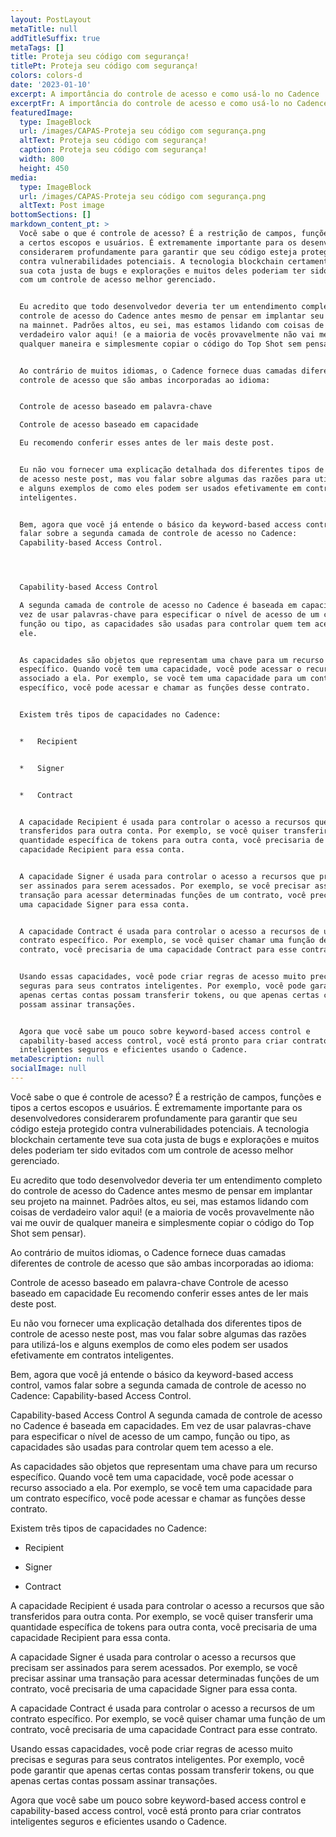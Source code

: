 ```yaml
---
layout: PostLayout
metaTitle: null
addTitleSuffix: true
metaTags: []
title: Proteja seu código com segurança!
titlePt: Proteja seu código com segurança!
colors: colors-d
date: '2023-01-10'
excerpt: A importância do controle de acesso e como usá-lo no Cadence
excerptFr: A importância do controle de acesso e como usá-lo no Cadence
featuredImage:
  type: ImageBlock
  url: /images/CAPAS-Proteja seu código com segurança.png
  altText: Proteja seu código com segurança!
  caption: Proteja seu código com segurança!
  width: 800
  height: 450
media:
  type: ImageBlock
  url: /images/CAPAS-Proteja seu código com segurança.png
  altText: Post image
bottomSections: []
markdown_content_pt: >
  Você sabe o que é controle de acesso? É a restrição de campos, funções e tipos
  a certos escopos e usuários. É extremamente importante para os desenvolvedores
  considerarem profundamente para garantir que seu código esteja protegido
  contra vulnerabilidades potenciais. A tecnologia blockchain certamente teve
  sua cota justa de bugs e explorações e muitos deles poderiam ter sido evitados
  com um controle de acesso melhor gerenciado.


  Eu acredito que todo desenvolvedor deveria ter um entendimento completo do
  controle de acesso do Cadence antes mesmo de pensar em implantar seu projeto
  na mainnet. Padrões altos, eu sei, mas estamos lidando com coisas de
  verdadeiro valor aqui! (e a maioria de vocês provavelmente não vai me ouvir de
  qualquer maneira e simplesmente copiar o código do Top Shot sem pensar).


  Ao contrário de muitos idiomas, o Cadence fornece duas camadas diferentes de
  controle de acesso que são ambas incorporadas ao idioma:


  Controle de acesso baseado em palavra-chave

  Controle de acesso baseado em capacidade

  Eu recomendo conferir esses antes de ler mais deste post.


  Eu não vou fornecer uma explicação detalhada dos diferentes tipos de controle
  de acesso neste post, mas vou falar sobre algumas das razões para utilizá-los
  e alguns exemplos de como eles podem ser usados ​​efetivamente em contratos
  inteligentes.


  Bem, agora que você já entende o básico da keyword-based access control, vamos
  falar sobre a segunda camada de controle de acesso no Cadence:
  Capability-based Access Control.




  Capability-based Access Control

  A segunda camada de controle de acesso no Cadence é baseada em capacidades. Em
  vez de usar palavras-chave para especificar o nível de acesso de um campo,
  função ou tipo, as capacidades são usadas para controlar quem tem acesso a
  ele.


  As capacidades são objetos que representam uma chave para um recurso
  específico. Quando você tem uma capacidade, você pode acessar o recurso
  associado a ela. Por exemplo, se você tem uma capacidade para um contrato
  específico, você pode acessar e chamar as funções desse contrato.


  Existem três tipos de capacidades no Cadence:


  *   Recipient


  *   Signer


  *   Contract


  A capacidade Recipient é usada para controlar o acesso a recursos que são
  transferidos para outra conta. Por exemplo, se você quiser transferir uma
  quantidade específica de tokens para outra conta, você precisaria de uma
  capacidade Recipient para essa conta.


  A capacidade Signer é usada para controlar o acesso a recursos que precisam
  ser assinados para serem acessados. Por exemplo, se você precisar assinar uma
  transação para acessar determinadas funções de um contrato, você precisaria de
  uma capacidade Signer para essa conta.


  A capacidade Contract é usada para controlar o acesso a recursos de um
  contrato específico. Por exemplo, se você quiser chamar uma função de um
  contrato, você precisaria de uma capacidade Contract para esse contrato.


  Usando essas capacidades, você pode criar regras de acesso muito precisas e
  seguras para seus contratos inteligentes. Por exemplo, você pode garantir que
  apenas certas contas possam transferir tokens, ou que apenas certas contas
  possam assinar transações.


  Agora que você sabe um pouco sobre keyword-based access control e
  capability-based access control, você está pronto para criar contratos
  inteligentes seguros e eficientes usando o Cadence.
metaDescription: null
socialImage: null
---
```

Você sabe o que é controle de acesso? É a restrição de campos, funções e tipos a certos escopos e usuários. É extremamente importante para os desenvolvedores considerarem profundamente para garantir que seu código esteja protegido contra vulnerabilidades potenciais. A tecnologia blockchain certamente teve sua cota justa de bugs e explorações e muitos deles poderiam ter sido evitados com um controle de acesso melhor gerenciado.

Eu acredito que todo desenvolvedor deveria ter um entendimento completo do controle de acesso do Cadence antes mesmo de pensar em implantar seu projeto na mainnet. Padrões altos, eu sei, mas estamos lidando com coisas de verdadeiro valor aqui! (e a maioria de vocês provavelmente não vai me ouvir de qualquer maneira e simplesmente copiar o código do Top Shot sem pensar).

Ao contrário de muitos idiomas, o Cadence fornece duas camadas diferentes de controle de acesso que são ambas incorporadas ao idioma:

Controle de acesso baseado em palavra-chave
Controle de acesso baseado em capacidade
Eu recomendo conferir esses antes de ler mais deste post.

Eu não vou fornecer uma explicação detalhada dos diferentes tipos de controle de acesso neste post, mas vou falar sobre algumas das razões para utilizá-los e alguns exemplos de como eles podem ser usados ​​efetivamente em contratos inteligentes.

Bem, agora que você já entende o básico da keyword-based access control, vamos falar sobre a segunda camada de controle de acesso no Cadence: Capability-based Access Control.




Capability-based Access Control
A segunda camada de controle de acesso no Cadence é baseada em capacidades. Em vez de usar palavras-chave para especificar o nível de acesso de um campo, função ou tipo, as capacidades são usadas para controlar quem tem acesso a ele.

As capacidades são objetos que representam uma chave para um recurso específico. Quando você tem uma capacidade, você pode acessar o recurso associado a ela. Por exemplo, se você tem uma capacidade para um contrato específico, você pode acessar e chamar as funções desse contrato.

Existem três tipos de capacidades no Cadence:

*   Recipient

*   Signer

*   Contract

A capacidade Recipient é usada para controlar o acesso a recursos que são transferidos para outra conta. Por exemplo, se você quiser transferir uma quantidade específica de tokens para outra conta, você precisaria de uma capacidade Recipient para essa conta.

A capacidade Signer é usada para controlar o acesso a recursos que precisam ser assinados para serem acessados. Por exemplo, se você precisar assinar uma transação para acessar determinadas funções de um contrato, você precisaria de uma capacidade Signer para essa conta.

A capacidade Contract é usada para controlar o acesso a recursos de um contrato específico. Por exemplo, se você quiser chamar uma função de um contrato, você precisaria de uma capacidade Contract para esse contrato.

Usando essas capacidades, você pode criar regras de acesso muito precisas e seguras para seus contratos inteligentes. Por exemplo, você pode garantir que apenas certas contas possam transferir tokens, ou que apenas certas contas possam assinar transações.

Agora que você sabe um pouco sobre keyword-based access control e capability-based access control, você está pronto para criar contratos inteligentes seguros e eficientes usando o Cadence.

